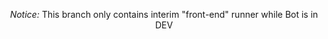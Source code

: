 <div align="center">

_Notice:_ This branch only contains interim "front-end" runner while Bot is in DEV

</div>
